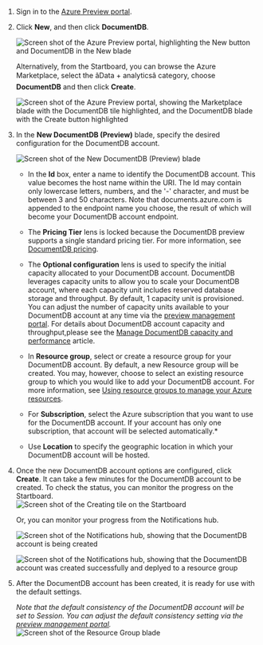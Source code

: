 1.	Sign in to the [Azure Preview portal](https://manage.windowsazure.cn/).
2.	Click **New**, and then click **DocumentDB**.  

	![Screen shot of the Azure Preview portal, highlighting the New button and DocumentDB in the New blade][1]   

	Alternatively, from the Startboard, you can browse the Azure Marketplace, select the âData + analyticsâ category, choose **DocumentDB** and then click **Create**.  
	
	![Screen shot of the Azure Preview portal, showing the Marketplace blade with the DocumentDB tile highlighted, and the DocumentDB blade with the Create button highlighted][2]   
   

3. In the **New DocumentDB (Preview)** blade, specify the desired configuration for the DocumentDB account. 
 
	![Screen shot of the New DocumentDB (Preview) blade][3] 


	- In the **Id** box, enter a name to identify the DocumentDB account. This value becomes the host name within the URI. The Id may contain only lowercase letters, numbers, and the '-' character, and must be between 3 and 50 characters. Note that documents.azure.com is appended to the endpoint name you choose, the result of which will become your DocumentDB account endpoint.

	- The **Pricing Tier** lens is locked because the DocumentDB preview supports a single standard pricing tier. For more information, see [DocumentDB pricing](https://azure.microsoft.com/zh-cn/home/features/documentdb/#price).

	- The **Optional configuration** lens is used to specify the initial capacity allocated to your DocumentDB account.  DocumentDB leverages capacity units to allow you to scale your DocumentDB account, where each capacity unit includes reserved database storage and throughput.  By default, 1 capacity unit is provisioned.  You can adjust the number of capacity units available to your DocumentDB account at any time via the [preview management portal](https://manage.windowsazure.cn/#gallery/Microsoft.DocumentDB). For details about DocumentDB account capacity and throughput,please see the [Manage DocumentDB capacity and performance][documentdb-manage] article.

	- In **Resource group**, select or create a resource group for your DocumentDB account.  By default, a new Resource group will be created.  You may, however, choose to select an existing resource group to which you would like to add your DocumentDB account. For more information, see [Using resource groups to manage your Azure resources](/documentation/articles/azure-preview-portal-using-resource-groups/).

	- For **Subscription**, select the Azure subscription that you want to use for the DocumentDB account. If your account has only one subscription, that account will be selected automatically.*
 
	- Use **Location** to specify the geographic location in which your DocumentDB account will be hosted.   

3.	Once the new DocumentDB account options are configured, click **Create**.  It can take a few minutes for the DocumentDB account to be created.  To check the status, you can monitor the progress on the Startboard.  
	![Screen shot of the Creating tile on the Startboard][4]  
  
	Or, you can monitor your progress from the Notifications hub.  

	![Screen shot of the Notifications hub, showing that the DocumentDB account is being created][5]  

	![Screen shot of the Notifications hub, showing that the DocumentDB account was created successfully and deplyed to a resource group][6]

4.	After the DocumentDB account has been created, it is ready for use with the default settings.

	*Note that the default consistency of the DocumentDB account will be set to Session.  You can adjust the default consistency setting via the [preview management portal](https://manage.windowsazure.cn/#gallery/Microsoft.DocumentDB).*  
	![Screen shot of the Resource Group blade][7]  


<!--Image references-->
[1]: ./media/documentdb-create-dbaccount/ca1.png
[2]: ./media/documentdb-create-dbaccount/ca2.png
[3]: ./media/documentdb-create-dbaccount/ca3.png
[4]: ./media/documentdb-create-dbaccount/ca4.png
[5]: ./media/documentdb-create-dbaccount/ca5.png
[6]: ./media/documentdb-create-dbaccount/ca6.png
[7]: ./media/documentdb-create-dbaccount/ca7.png

[How to: Create a DocumentDB account]: #Howto
[Next steps]: #NextSteps
[documentdb-manage]: /documentation/articles/documentdb-manage